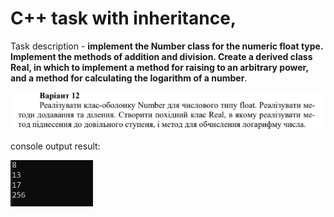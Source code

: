 # C++ task with inheritance,

Task description - **implement the Number class for the numeric float type. Implement the methods of addition and division. Create a derived class Real, in which to implement a method for raising to an arbitrary power, and a method for calculating the logarithm of a number**.

![ccc](taskWithInheritance.png)

console output result:


![ccc](consoleScreen.png)